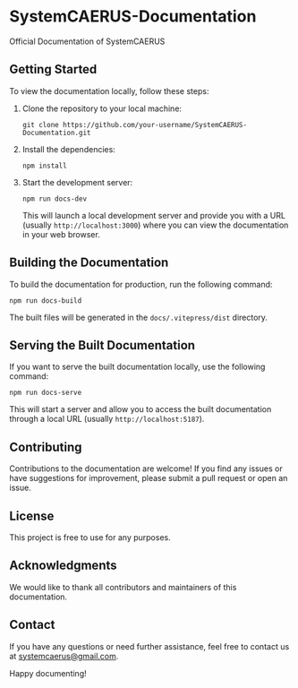 # SystemCAERUS-Documentation
Official Documentation of SystemCAERUS


## Getting Started

To view the documentation locally, follow these steps:

1. Clone the repository to your local machine:

   ```
   git clone https://github.com/your-username/SystemCAERUS-Documentation.git
   ```

2. Install the dependencies:

   ```
   npm install
   ```

3. Start the development server:

   ```
   npm run docs-dev
   ```

   This will launch a local development server and provide you with a URL (usually `http://localhost:3000`) where you can view the documentation in your web browser.

## Building the Documentation

To build the documentation for production, run the following command:

```
npm run docs-build
```

The built files will be generated in the `docs/.vitepress/dist` directory.

## Serving the Built Documentation

If you want to serve the built documentation locally, use the following command:

```
npm run docs-serve
```

This will start a server and allow you to access the built documentation through a local URL (usually `http://localhost:5187`).

## Contributing

Contributions to the documentation are welcome! If you find any issues or have suggestions for improvement, please submit a pull request or open an issue.

## License

This project is free to use for any purposes.

## Acknowledgments

We would like to thank all contributors and maintainers of this documentation.

## Contact

If you have any questions or need further assistance, feel free to contact us at [systemcaerus@gmail.com](mailto:systemcaerus@gmail.com).

Happy documenting!